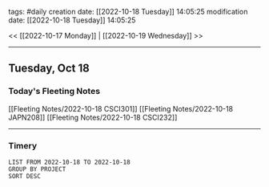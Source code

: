 tags: #daily
creation date: [[2022-10-18 Tuesday]] 14:05:25
modification date: [[2022-10-18 Tuesday]] 14:05:25

<< [[2022-10-17 Monday]] | [[2022-10-19 Wednesday]] >> 

---

## Tuesday, Oct 18

### Today's Fleeting Notes
[[Fleeting Notes/2022-10-18 CSCI301]]
[[Fleeting Notes/2022-10-18 JAPN208]]
[[Fleeting Notes/2022-10-18 CSCI232]]

---

### Timery
```toggl
LIST FROM 2022-10-18 TO 2022-10-18
GROUP BY PROJECT
SORT DESC
```
